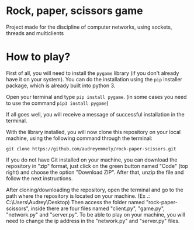 # Rock, paper, scissors game
Project made for the discipline of computer networks, using sockets, threads and multiclients

# How to play?
First of all, you will need to install the ```pygame``` library (if you don't already have it on your system). You can do the installation using the ```pip``` installer package, which is already built into python 3. 

Open your terminal and type ```pip install pygame```. (in some cases you need to use the command ```pip3 install pygame```)

If all goes well, you will receive a message of successful installation in the terminal.

With the library installed, you will now clone this repository on your local machine, using the following command through the terminal: 
```
git clone https://github.com/audreyemmely/rock-paper-scissors.git
```
If you do not have Git installed on your machine, you can download the repository in "zip" format, just click on the green button named "Code" (top right) and choose the option "Download ZIP". After that, unzip the file and follow the next instructions.

After cloning/downloading the repository, open the terminal and go to the path where the repository is located on your machine. (Ex .: C:\Users\Audrey\Desktop)
Then access the folder named "rock-paper-scissors", inside there are four files named "client.py", "game.py", "network.py" and "server.py".
To be able to play on your machine, you will need to change the ip address in the "network.py" and "server.py" files.
